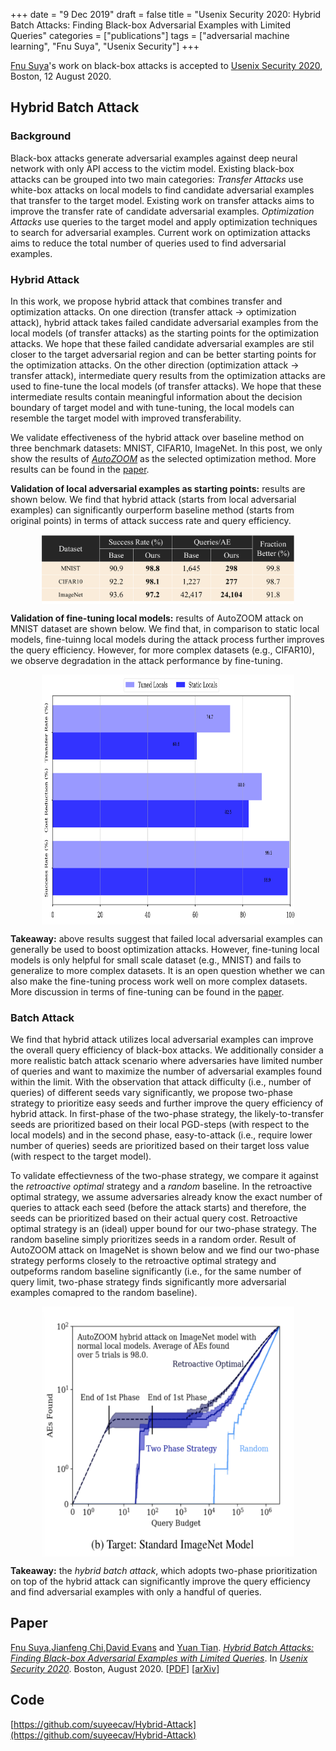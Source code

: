 +++
date = "9 Dec 2019"
draft = false
title = "Usenix Security 2020: Hybrid Batch Attacks: Finding Black-box Adversarial Examples with Limited Queries"
categories = ["publications"]
tags = ["adversarial machine learning", "Fnu Suya", "Usenix Security"]
+++

<a href="https://fsuya.org">Fnu Suya</a>'s work on black-box attacks is accepted to [Usenix Security 2020](https://www.usenix.org/conference/usenixsecurity20),
Boston, 12 August 2020.

## Hybrid Batch Attack
### Background
Black-box attacks generate adversarial examples against deep neural network with only API access to the victim model. Existing black-box attacks can be grouped into two main categories: _Transfer Attacks_ use white-box attacks on local models to find candidate adversarial examples that transfer to the target model. Existing work on transfer attacks aims to improve the transfer rate of candidate adversarial examples. _Optimization Attacks_ use queries to the target model and apply optimization techniques to search for adversarial examples. Current work on optimization attacks aims to reduce the total number of queries used to find adversarial examples.    


### Hybrid Attack
In this work, we propose hybrid attack that combines transfer and optimization attacks. On one direction (transfer attack -> optimization attack), hybrid attack takes failed candidate adversarial examples from the local models (of transfer attacks) as the starting points for the optimization attacks. We hope that these failed candidate adversarial examples are stil closer to the target adversarial region and can be better starting points for the optimization attacks. On the other direction (optimization attack -> transfer attack), intermediate query results from the optimization attacks are used to fine-tune the local models (of transfer attacks). We hope that these intermediate results contain meaningful information about the decision boundary of target model and with tune-tuning, the local models can resemble the target model with improved transferability.


We validate effectiveness of the hybrid attack over baseline method on three benchmark datasets: MNIST, CIFAR10, ImageNet. In this post, we only show the results of [_AutoZOOM_](https://arxiv.org/abs/1805.11770) as the selected optimization method. More results can be found in the [paper](/docs/hybrid_attack.pdf). 


**Validation of local adversarial examples as starting points:**
results are shown below. We find that hybrid attack (starts from local adversarial examples) can significantly ourperform baseline method (starts from original points) in terms of attack success rate and query efficiency. 

<center><img src="../images/usenix2020/local_candidate_results.png" width="80%" align="center"></center>

**Validation of fine-tuning local models:**
results of AutoZOOM attack on MNIST dataset are shown below. We find that, in comparison to static local models, fine-tuinng local models during the attack process further improves the query efficiency. However, for more complex datasets (e.g., CIFAR10), we observe degradation in the attack performance by fine-tuning.


<center><img src="../images/usenix2020/fine_tune_results.png" width="80%" height ="400" align="center"></center>

**Takeaway:** 
above results suggest that failed local adversarial examples can generally be used to boost optimization attacks. However, fine-tuning local models is only helpful for small scale dataset (e.g., MNIST) and fails to generalize to more complex datasets. It is an open question whether we can also make the fine-tuning process work well on more complex datasets. More discussion in terms of fine-tuning can be found in the [paper](/docs/hybrid_attack.pdf).


### Batch Attack

We find that hybrid attack utilizes local adversarial examples can improve the overall query efficiency of black-box attacks. We additionally consider a more realistic batch attack scenario where adversaries have limited number of queries and want to maximize the number of adversarial examples found within the limit. With the observation that attack difficulty (i.e., number of queries) of different seeds vary significantly, we propose two-phase strategy to prioritize easy seeds and further improve the query efficiency of hybrid attack. In first-phase of the two-phase strategy, the likely-to-transfer seeds are prioritized based on their local PGD-steps (with respect to the local models) and in the second phase, easy-to-attack (i.e., require lower number of queries) seeds are prioritized based on their target loss value (with respect to the target model). 

To validate effectievness of the two-phase strategy, we compare it against the _retroactive optimal_ strategy and a _random_ baseline. In the retroactive optimal strategy, we assume adversaries already know the exact number of queries to attack each seed (before the attack starts) and therefore, the seeds can be prioritized based on their actual query cost. Retroactive optimal strategy is an (ideal) upper bound for our two-phase strategy. The random baseline simply prioritizes seeds in a random order. Result of AutoZOOM attack on ImageNet is shown below and we find our two-phase strategy performs closely to the retroactive optimal strategy and outpeforms random baseline significantly (i.e., for the same number of query limit, two-phase strategy finds significantly more adversarial examples comapred to the random baseline).  

<center><img src="../images/usenix2020/batch_attack_results.png" width="80%" height="400" align="center"></center>

**Takeaway:**
the _hybrid batch attack_, which adopts two-phase prioritization on top of the hybrid attack can significantly improve the query efficiency and find adversarial examples with only a handful of queries.

## Paper

<a href="https://fsuya.org">Fnu Suya</a>,<a href="https://www.linkedin.com/in/jianfeng-chi-001b25133/">Jianfeng Chi</a>,<a href="http://www.cs.virginia.edu/~evans/">David Evans</a> and <a href="https://www.ytian.info">Yuan Tian</a>. [_Hybrid Batch Attacks: Finding Black-box
Adversarial Examples with Limited Queries_](https://arxiv.org/pdf/1908.07000.pdf). In [_Usenix Security 2020_](https://www.usenix.org/conference/usenixsecurity20). Boston, August 2020. [[PDF](/docs/hybrid_attack.pdf)] [[arXiv](https://arxiv.org/abs/1908.07000)] 

## Code

[https://github.com/suyeecav/Hybrid-Attack](https://github.com/suyeecav/Hybrid-Attack)


